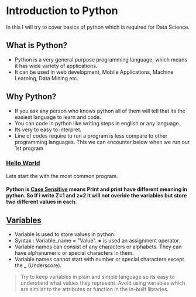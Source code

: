 # Introduction to Python

In this I will try to cover basics of python which is required for Data Science.

##  What is Python?
* Python is a very general purpose programming language, which means it has wide variety of applications. 
* It can be used in web development, Mobile Applications, Machine Learning, Data Mining etc.

##  Why Python?
* If you ask any person who knows python all of them will tell that its the easiest language to learn and code.
* You can code in python like writing steps in english or any language.
* Its very to easy to interpret.
* Line of codes require to run a program is less compare to other programming languages. This we can encounter below when we run our 1st program

### [Hello World](https://github.com/Ankit-Khule/Python/blob/master/Hello%20Word.ipynb "Hello World")
Lets start the with the most common program. 

#### Python is **[Case Sensitive](https://github.com/Ankit-Khule/Python/blob/master/Case%20Sensitivity.ipynb "Case Sensitive")** means Print and print have different meaning in python. So If i write Z=1 and z=2 it will not overide the variables but store two different values in each.

## [Variables](https://github.com/Ankit-Khule/Python/blob/master/Variables.ipynb)
* Variable is used to store values in python.
* Syntax : Variable_name = "Value". **=** is used an assignment operator.
* Variable names can consist of any characters or alphabets. They can have alphanumeric or special characters in them.
* Variable names cannot start with number or special characters except the **_** (Underscore).
> Try to keep variables in plain and simple language so its easy to understand what values they represent.
> Avoid using variables which are similar to the attributes or function in the in-built libraries.
